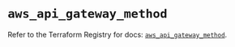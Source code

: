 # `aws_api_gateway_method`

Refer to the Terraform Registry for docs: [`aws_api_gateway_method`](https://registry.terraform.io/providers/hashicorp/aws/5.86.0/docs/resources/api_gateway_method).
